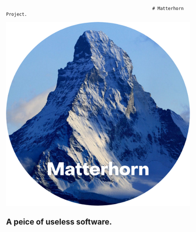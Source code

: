                                                             # Matterhorn Project.
<div style="image-align:center"><img src="Matterhorn.png" /></div>

## A peice of useless software.
